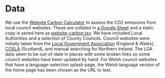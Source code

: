# Data

We use the [Website Carbon Calculator](https://www.websitecarbon.com/) to assess the CO2 emissions from local council websites. These are collated in [a Google Sheet](https://docs.google.com/spreadsheets/d/175kUjmGELkBXhVnF0f1IGnwe14TpKKkGnSYpqWyUpCo/edit#gid=0) and a static copy is saved here as [website-carbon.tsv](website-carbon.tsv). We have included Local Authorities and a selection of County Councils. Council websites were initially taken from the [Local Government Association](https://www.local.gov.uk/our-support/guidance-and-resources/communications-support/digital-councils/social-media/go-further/a-z-councils-online) (England & Wales), [COSLA](https://www.cosla.gov.uk/councils) (Scotland), and manual searching for Northern Ireland. The LGA data seem to be out-of-date in places with some broken links so some council websites have been updated by hand. For Welsh council websites that have a language-selection splash page, the Welsh language version of the home page has been chosen as the URL to test.



